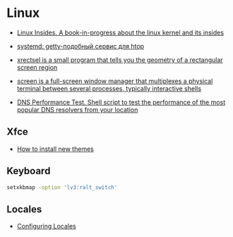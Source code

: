 # Linux

- [Linux Insides. A book-in-progress about the linux kernel and its insides](https://0xax.gitbooks.io/linux-insides/content/)
- [systemd: getty-подобный сервис для htop](https://habr.com/ru/post/304594/)

- [xrectsel is a small program that tells you the geometry of a rectangular screen region](https://github.com/lolilolicon/xrectsel)
- [screen is a full-screen window manager that multiplexes a physical terminal between several processes, typically interactive shells](http://www.gnu.org/software/screen/)
- [DNS Performance Test. Shell script to test the performance of the most popular DNS resolvers from your location](https://github.com/cleanbrowsing/dnsperftest)

## Xfce

- [How to install new themes](https://wiki.xfce.org/howto/install_new_themes)

## Keyboard

```sh
setxkbmap -option 'lv3:ralt_switch'
```

## Locales

- [Configuring Locales](https://people.debian.org/~schultmc/locales.html)
